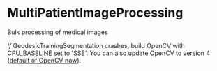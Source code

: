 # MultiPatientImageProcessing
Bulk processing of medical images

*If* GeodesicTrainingSegmentation crashes, build OpenCV with CPU_BASELINE set to 'SSE'. You can also update OpenCV to version 4 ([default of OpenCV now](https://github.com/opencv/opencv)). 
